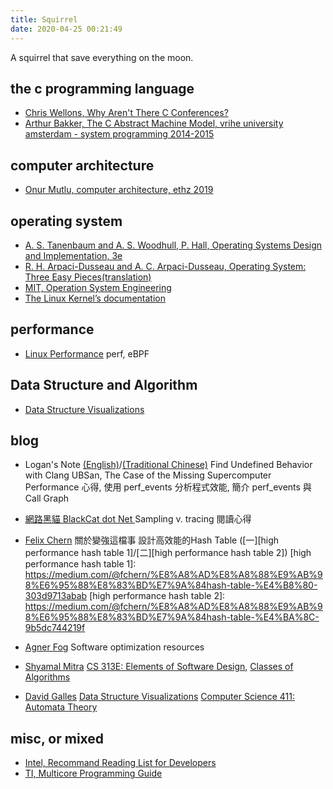 ```yaml
---
title: Squirrel
date: 2020-04-25 00:21:49
---
```

A squirrel that save everything on the moon.

## the c programming language
- [Chris Wellons, Why Aren't There C Conferences?](https://nullprogram.com/blog/2018/11/21/)
- [Arthur Bakker, The C Abstract Machine Model, vrihe university amsterdam - system programming 2014-2015](https://phoenix.labs.vu.nl/sysprog/cabs.pdf)

## computer architecture
- [Onur Mutlu, computer architecture, ethz 2019](https://safari.ethz.ch/architecture/fall2019/doku.php?id=schedule)

## operating system
- [A. S. Tanenbaum and A. S. Woodhull, P. Hall, Operating Systems Design and Implementation, 3e](https://www.minix3.org/doc/)
- [R. H. Arpaci-Dusseau and A. C. Arpaci-Dusseau, Operating System: Three Easy Pieces(translation)](https://github.com/remzi-arpacidusseau/ostep-translations)
- [MIT, Operation System Engineering](https://pdos.csail.mit.edu/6.828/2019/)
- [The Linux Kernel’s documentation](https://www.kernel.org/doc/html/latest/)

## performance
- [Linux Performance](http://www.brendangregg.com/linuxperf.html)
  perf, eBPF

## Data Structure and Algorithm
- [Data Structure Visualizations][David Galles, Data Structure Visualizations]



## blog
- Logan's Note [(English)](https://logan.tw/)/[(Traditional Chinese)](https://zh-blog.logan.tw/)
  Find Undefined Behavior with Clang UBSan, The Case of the Missing Supercomputer Performance 心得,
  使用 perf\_events 分析程式效能, 簡介 perf\_events 與 Call Graph 
- [網路黑貓 BlackCat dot Net ](https://champyen.blogspot.com/)
  Sampling v. tracing 閱讀心得
- [Felix Chern](https://medium.com/@fchern)
  關於變強這檔事
  設計高效能的Hash Table ([一][high performance hash table 1]/[二][high performance hash table 2])
  [high performance hash table 1]: https://medium.com/@fchern/%E8%A8%AD%E8%A8%88%E9%AB%98%E6%95%88%E8%83%BD%E7%9A%84hash-table-%E4%B8%80-303d9713abab
  [high performance hash table 2]: https://medium.com/@fchern/%E8%A8%AD%E8%A8%88%E9%AB%98%E6%95%88%E8%83%BD%E7%9A%84hash-table-%E4%BA%8C-9b5dc744219f

- [Agner Fog](https://www.agner.org/?e=0)
  Software optimization resources
- [Shyamal Mitra](https://www.cs.utexas.edu/~mitra/)
  [CS 313E: Elements of Software Design](https://www.cs.utexas.edu/~mitra/csSpring2020/cs313/cs313.html),
  [Classes of Algorithms](https://www.cs.utexas.edu/~mitra/csSpring2017/cs313/lectures/algo_classes.html)
- [David Galles](https://www.cs.usfca.edu/~galles/)
  [Data Structure Visualizations][David Galles, Data Structure Visualizations]
  [Computer Science 411: Automata Theory](https://www.cs.usfca.edu/~galles/cs411/)

  [David Galles, Data Structure Visualizations]: https://www.cs.usfca.edu/~galles/visualization/Algorithms.html

## misc, or mixed
- [Intel, Recommand Reading List for Developers](https://www.intel.cn/content/dam/www/public/us/en/documents/white-papers/developer-reading-list.pdf)
- [TI, Multicore Programming Guide](http://www.ti.com/lit/an/sprab27b/sprab27b.pdf?&ts=1590156457301)



